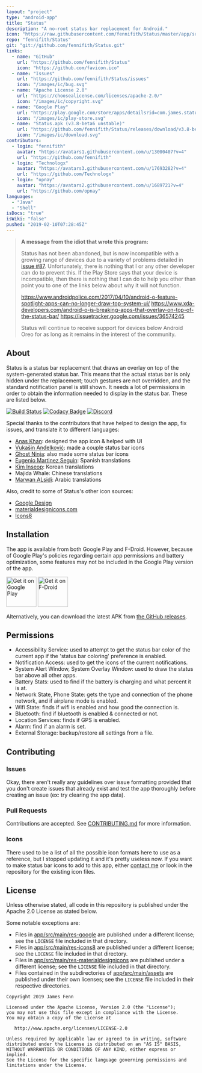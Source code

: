 ```yaml
---
layout: "project"
type: "android-app"
title: "Status"
description: "A no-root status bar replacement for Android."
icon: "https://raw.githubusercontent.com/fennifith/Status/master/app/src/main/res/mipmap-xxxhdpi/ic_launcher_web.png"
repo: "fennifith/Status"
git: "git://github.com/fennifith/Status.git"
links: 
  - name: "GitHub"
    url: "https://github.com/fennifith/Status"
    icon: "https://github.com/favicon.ico"
  - name: "Issues"
    url: "https://github.com/fennifith/Status/issues"
    icon: "/images/ic/bug.svg"
  - name: "Apache License 2.0"
    url: "https://choosealicense.com/licenses/apache-2.0/"
    icon: "/images/ic/copyright.svg"
  - name: "Google Play"
    url: "https://play.google.com/store/apps/details?id=com.james.status"
    icon: "/images/ic/play-store.svg"
  - name: "Status.apk (v3.8-beta6 unstable)"
    url: "https://github.com/fennifith/Status/releases/download/v3.8-beta6/Status.apk"
    icon: "/images/ic/download.svg"
contributors: 
  - login: "fennifith"
    avatar: "https://avatars1.githubusercontent.com/u/13000407?v=4"
    url: "https://github.com/fennifith"
  - login: "Technologx"
    avatar: "https://avatars3.githubusercontent.com/u/17693282?v=4"
    url: "https://github.com/Technologx"
  - login: "opnay"
    avatar: "https://avatars2.githubusercontent.com/u/1689721?v=4"
    url: "https://github.com/opnay"
languages: 
  - "Java"
  - "Shell"
isDocs: "true"
isWiki: "false"
pushed: "2019-02-10T07:28:45Z"
---
```


> **A message from the idiot that wrote this program:**
> 
> Status has not been abandoned, but is now incompatible with a growing range of devices due to a variety of problems detailed in [issue #87](https://github.com/TheAndroidMaster/Status/issues/87). Unfortunately, there is nothing that I or any other developer can do to prevent this. If the Play Store says that your device is incompatible, then there is nothing that I can do to help you other than point you to one of the links below about why it will not function.
> 
> https://www.androidpolice.com/2017/04/10/android-o-feature-spotlight-apps-can-no-longer-draw-top-system-ui/
> https://www.xda-developers.com/android-o-is-breaking-apps-that-overlay-on-top-of-the-status-bar/
> https://issuetracker.google.com/issues/36574245
> 
> Status will continue to receive support for devices below Android Oreo for as long as it remains in the interest of the community.

## About

Status is a status bar replacement that draws an overlay on top of the system-generated status bar. This means that the actual status bar is only hidden under the replacement; touch gestures are not overridden, and the standard notification panel is still shown. It needs a lot of permissions in order to obtain the information needed to display in the status bar. These are listed below.

[![Build Status](https://travis-ci.com/fennifith/Status.svg)](https://travis-ci.com/fennifith/Status)
[![Codacy Badge](https://api.codacy.com/project/badge/Grade/4f0694753964424b82ccb3544d24df2a)](https://www.codacy.com/app/fennifith/Status?utm_source=github.com&amp;utm_medium=referral&amp;utm_content=fennifith/Status&amp;utm_campaign=Badge_Grade)
[![Discord](https://img.shields.io/discord/514625116706177035.svg?logo=discord&colorB=7289da)](https://discord.gg/ugwZR7V)

Special thanks to the contributors that have helped to design the app, fix issues, and translate it to different languages:

- [Anas Khan](https://twitter.com/MAKTHG): designed the app icon & helped with UI
- [Vukašin Anđelković](https://dribbble.com/zavukodlak): made a couple status bar icons
- [Ghost Ninja](https://technologx.com/): also made some status bar icons
- [Eugenio Martinez Seguin](https://github.com/Ryo567): Spanish translations
- [Kim Inseop](https://github.com/opnay): Korean translations
- Majida Whale: Chinese translations
- [Marwan ALsidi](https://github.com/Alsidi-Group): Arabic translations

Also, credit to some of Status's other icon sources:

- [Google Design](https://material.io/tools/icons/)
- [materialdesignicons.com](https://materialdesignicons.com/)
- [Icons8](https://icons8.com/icons)

## Installation

The app is available from both Google Play and F-Droid. However, because of Google Play's policies regarding certain app permissions and battery optimization, some features may not be included in the Google Play version of the app.

[<img src="https://play.google.com/intl/en_us/badges/images/generic/en_badge_web_generic.png"
    alt="Get it on Google Play"
    height="80">](https://play.google.com/store/apps/details?id=com.james.status)
[<img src="https://f-droid.org/badge/get-it-on.png"
      alt="Get it on F-Droid"
      height="80">](https://f-droid.org/en/packages/com.james.status/)

Alternatively, you can download the latest APK from [the GitHub releases](https://github.com/fennifith/Status/blob/master/../../releases/).

## Permissions

- Accessibility Service: used to attempt to get the status bar color of the current app if the 'status bar coloring' preference is enabled.
- Notification Access: used to get the icons of the current notifications.
- System Alert Window, System Overlay Window: used to draw the status bar above all other apps.
- Battery Stats: used to find if the battery is charging and what percent it is at.
- Network State, Phone State: gets the type and connection of the phone network, and if airplane mode is enabled.
- Wifi State: finds if wifi is enabled and how good the connection is.
- Bluetooth: find if bluetooth is enabled & connected or not.
- Location Services: finds if GPS is enabled.
- Alarm: find if an alarm is set.
- External Storage: backup/restore all settings from a file.

## Contributing

### Issues

Okay, there aren't really any guidelines over issue formatting provided that you don't create issues that already exist and test the app thoroughly before creating an issue (ex: try clearing the app data).

### Pull Requests

Contributions are accepted. See [CONTRIBUTING.md](https://github.com/fennifith/Status/blob/master/./.github/CONTRIBUTING.md) for more information.

### Icons

There used to be a list of all the possible icon formats here to use as a reference, but I stopped updating it and it's pretty useless now. If you want to make status bar icons to add to this app, either [contact me](mailto:contact@jfenn.me) or look in the repository for the existing icon files.

## License

Unless otherwise stated, all code in this repository is published under the Apache 2.0 License as stated below.

Some notable exceptions are:
- Files in [app/src/main/res-google](./app/src/main/res-google) are published under a different license; see the `LICENSE` file included in that directory.
- Files in [app/src/main/res-icons8](./app/src/main/res-icons8) are published under a different license; see the `LICENSE` file included in that directory.
- Files in [app/src/main/res-materialdesignicons](./app/src/main/res-materialdesignicons) are published under a different license; see the `LICENSE` file included in that directory.
- Files contained in the subdirectories of [app/src/main/assets](./app/src/main/assets) are published under their own licenses; see the `LICENSE` file included in their respective directories.

```nohighlight
Copyright 2019 James Fenn

Licensed under the Apache License, Version 2.0 (the "License");
you may not use this file except in compliance with the License.
You may obtain a copy of the License at

   http://www.apache.org/licenses/LICENSE-2.0

Unless required by applicable law or agreed to in writing, software
distributed under the License is distributed on an "AS IS" BASIS,
WITHOUT WARRANTIES OR CONDITIONS OF ANY KIND, either express or implied.
See the License for the specific language governing permissions and
limitations under the License.
```
